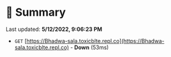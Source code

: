 # 📖 Summary
Last updated: **5/12/2022, 9:06:23 PM**

- `GET` [https://Bhadwa-sala.toxicblte.repl.co](https://Bhadwa-sala.toxicblte.repl.co) - **Down** (53ms)

